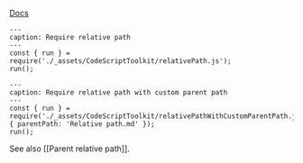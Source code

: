 [Docs](https://github.com/mnaoumov/obsidian-codescript-toolkit/blob/main/docs/relative-path.md)

```code-button
---
caption: Require relative path
---
const { run } = require('./_assets/CodeScriptToolkit/relativePath.js');
run();
```

```code-button
---
caption: Require relative path with custom parent path
---
const { run } = require('./_assets/CodeScriptToolkit/relativePathWithCustomParentPath.js', { parentPath: 'Relative path.md' });
run();
```

See also [[Parent relative path]].
